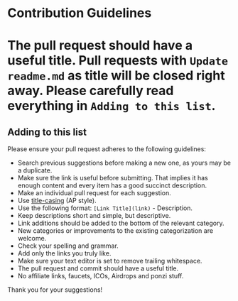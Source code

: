 # Contribution Guidelines


# The pull request should have a useful title. Pull requests with `Update readme.md` as title will be closed right away. Please carefully read everything in `Adding to this list`.

## Adding to this list

Please ensure your pull request adheres to the following guidelines:

- Search previous suggestions before making a new one, as yours may be a duplicate.
- Make sure the link is useful before submitting. That implies it has enough content and every item has a good succinct description.
- Make an individual pull request for each suggestion.
- Use [title-casing](http://titlecase.com) (AP style).
- Use the following format: `[Link Title](link)` - Description.
- Keep descriptions short and simple, but descriptive.
- Link additions should be added to the bottom of the relevant category.
- New categories or improvements to the existing categorization are welcome.
- Check your spelling and grammar.
- Add only the links you truly like.
- Make sure your text editor is set to remove trailing whitespace.
- The pull request and commit should have a useful title.
- No affiliate links, faucets, ICOs, Airdrops and ponzi stuff.

Thank you for your suggestions!

